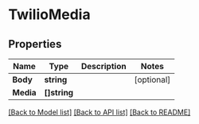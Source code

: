 # TwilioMedia

## Properties

Name | Type | Description | Notes
------------ | ------------- | ------------- | -------------
**Body** | **string** |  |[optional] 
**Media** | **[]string** |  |

[[Back to Model list]](../README.md#documentation-for-models) [[Back to API list]](../README.md#documentation-for-api-endpoints) [[Back to README]](../README.md)


